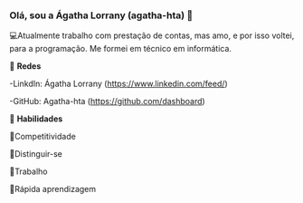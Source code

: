 ### Olá, sou a Ágatha Lorrany (agatha-hta) 🌻
💻Atualmente trabalho com prestação de contas, mas amo, e por isso voltei, para a programação. Me formei em técnico em informática. 

📱 **Redes**

-LinkdIn: Ágatha Lorrany (https://www.linkedin.com/feed/)

-GitHub: Agatha-hta (https://github.com/dashboard)



🌟 **Habilidades**

📌Competitividade

📌Distinguir-se

📌Trabalho

📌Rápida aprendizagem 
